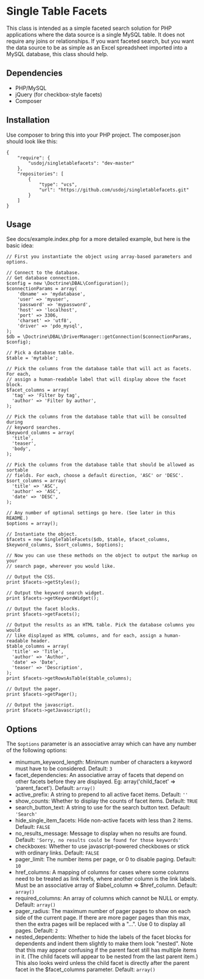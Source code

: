 # Single Table Facets

This class is intended as a simple faceted search solution for PHP applications where the data source is a single MySQL table. It does not require any joins or relationships. If you want faceted search, but you want the data source to be as simple as an Excel spreadsheet imported into a MySQL database, this class should help.

## Dependencies

* PHP/MySQL
* jQuery (for checkbox-style facets)
* Composer

## Installation

Use composer to bring this into your PHP project. The composer.json should look like this:

```
{
    "require": {
        "usdoj/singletablefacets": "dev-master"
    },
    "repositories": [
        {
            "type": "vcs",
            "url": "https://github.com/usdoj/singletablefacets.git"
        }
    ]
}
```

## Usage

See docs/example.index.php for a more detailed example, but here is the basic idea:

```
// First you instantiate the object using array-based parameters and options.

// Connect to the database.
// Get database connection.
$config = new \Doctrine\DBAL\Configuration();
$connectionParams = array(
    'dbname' => 'mydatabase',
    'user' => 'myuser',
    'password' => 'mypassword',
    'host' => 'localhost',
    'port' => 3306,
    'charset' => 'utf8',
    'driver' => 'pdo_mysql',
);
$db = \Doctrine\DBAL\DriverManager::getConnection($connectionParams, $config);

// Pick a database table.
$table = 'mytable';

// Pick the columns from the database table that will act as facets. For each,
// assign a human-readable label that will display above the facet block.
$facet_columns = array(
  'tag' => 'Filter by tag',
  'author' => 'Filter by author',
);

// Pick the columns from the database table that will be consulted during
// keyword searches.
$keyword_columns = array(
  'title',
  'teaser',
  'body',
);

// Pick the columns from the database table that should be allowed as sortable
// fields. For each, choose a default direction, 'ASC' or 'DESC'.
$sort_columns = array(
  'title' => 'ASC',
  'author' => 'ASC',
  'date' => 'DESC',
);

// Any number of optional settings go here. (See later in this README.)
$options = array();

// Instantiate the object.
$facets = new SingleTableFacets($db, $table, $facet_columns, $keyword_columns, $sort_columns, $options);

// Now you can use these methods on the object to output the markup on your
// search page, wherever you would like.

// Output the CSS.
print $facets->getStyles();

// Output the keyword search widget.
print $facets->getKeywordWidget();

// Output the facet blocks.
print $facets->getFacets();

// Output the results as an HTML table. Pick the database columns you would
// like displayed as HTML columns, and for each, assign a human-readable header.
$table_columns = array(
  'title' => 'Title',
  'author' => 'Author',
  'date' => 'Date',
  'teaser' => 'Description',
);
print $facets->getRowsAsTable($table_columns);

// Output the pager.
print $facets->getPager();

// Output the javascript.
print $facets->getJavascript();
```

## Options

The `$options` parameter is an associative array which can have any number of the following options:

* minumum_keyword_length: Minimum number of characters a keyword must have to be considered. Default: `3`
* facet_dependencies: An associative array of facets that depend on other facets before they are displayed. Eg:	array('child_facet' => 'parent_facet'). Default: `array()`
* active_prefix: A string to prepend to all active facet items. Default: `''`
* show_counts: Whether to display the counts of facet items. Default: `TRUE`
* search_button_text: A string to use for the search button text. Default: `'Search'`
* hide_single_item_facets: Hide non-active facets with less than 2 items. Default: `FALSE`
* no_results_message: Message to display when no results are found. Default: `'Sorry, no results could be found for those keywords'`
* checkboxes: Whether to use javascript-powered checkboxes or stick with ordinary links. Default: `FALSE`
* pager_limit: The number items per page, or 0 to disable paging. Default: `10`
* href_columns: A mapping of columns for cases where some columns need to be treated as link hrefs, where another column is the link labels. Must be an associative array of $label_column => $href_column. Default: `array()`
* required_columns: An array of columns which cannot be NULL or empty. Default: `array()`
* pager_radius: The maximum number of pager pages to show on each side of the current page. If there are more pager pages than this max, then the extra pages will be replaced with a "...". Use 0 to display all pages. Default: `2`
* nested_dependents: Whether to hide the labels of the facet blocks for dependents and indent them slightly to make them look "nested". Note that this may appear confusing if the parent facet still has multiple items in it. (The child facets will appear to be nested from the last parent item.) This also looks weird unless the child facet is directly after the parent facet in the $facet_columns parameter. Default: `array()`

